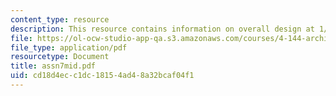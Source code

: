 ```yaml
---
content_type: resource
description: This resource contains information on overall design at 1/16" scale.
file: https://ol-ocw-studio-app-qa.s3.amazonaws.com/courses/4-144-architectural-design-level-ii-new-orleans-studio-spring-2006/cd18d4ecc1dc18154ad48a32bcaf04f1_assn7mid.pdf
file_type: application/pdf
resourcetype: Document
title: assn7mid.pdf
uid: cd18d4ec-c1dc-1815-4ad4-8a32bcaf04f1
---
```

